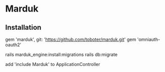 # Marduk

## Installation

gem 'marduk', git: 'https://github.com/toboter/marduk.git'
gem 'omniauth-oauth2'

rails marduk_engine:install:migrations
rails db:migrate

add 'include Marduk' to ApplicationController